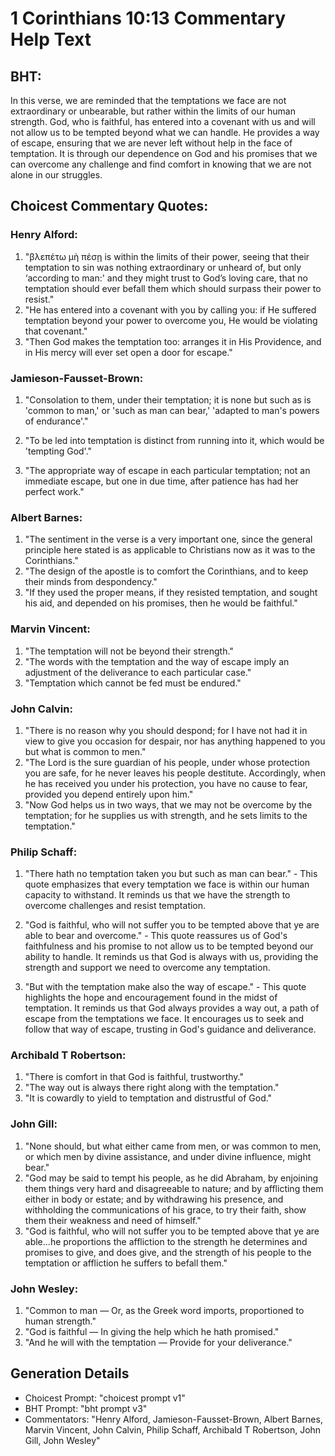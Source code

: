 # 1 Corinthians 10:13 Commentary Help Text

## BHT:
In this verse, we are reminded that the temptations we face are not extraordinary or unbearable, but rather within the limits of our human strength. God, who is faithful, has entered into a covenant with us and will not allow us to be tempted beyond what we can handle. He provides a way of escape, ensuring that we are never left without help in the face of temptation. It is through our dependence on God and his promises that we can overcome any challenge and find comfort in knowing that we are not alone in our struggles.

## Choicest Commentary Quotes:
### Henry Alford:
1. "βλεπέτω μὴ πέσῃ is within the limits of their power, seeing that their temptation to sin was nothing extraordinary or unheard of, but only ‘according to man:' and they might trust to God’s loving care, that no temptation should ever befall them which should surpass their power to resist."
2. "He has entered into a covenant with you by calling you: if He suffered temptation beyond your power to overcome you, He would be violating that covenant."
3. "Then God makes the temptation too: arranges it in His Providence, and in His mercy will ever set open a door for escape."

### Jamieson-Fausset-Brown:
1. "Consolation to them, under their temptation; it is none but such as is 'common to man,' or 'such as man can bear,' 'adapted to man's powers of endurance'." 

2. "To be led into temptation is distinct from running into it, which would be 'tempting God'." 

3. "The appropriate way of escape in each particular temptation; not an immediate escape, but one in due time, after patience has had her perfect work."

### Albert Barnes:
1. "The sentiment in the verse is a very important one, since the general principle here stated is as applicable to Christians now as it was to the Corinthians."
2. "The design of the apostle is to comfort the Corinthians, and to keep their minds from despondency."
3. "If they used the proper means, if they resisted temptation, and sought his aid, and depended on his promises, then he would be faithful."

### Marvin Vincent:
1. "The temptation will not be beyond their strength." 
2. "The words with the temptation and the way of escape imply an adjustment of the deliverance to each particular case."
3. "Temptation which cannot be fed must be endured."

### John Calvin:
1. "There is no reason why you should despond; for I have not had it in view to give you occasion for despair, nor has anything happened to you but what is common to men."
2. "The Lord is the sure guardian of his people, under whose protection you are safe, for he never leaves his people destitute. Accordingly, when he has received you under his protection, you have no cause to fear, provided you depend entirely upon him."
3. "Now God helps us in two ways, that we may not be overcome by the temptation; for he supplies us with strength, and he sets limits to the temptation."

### Philip Schaff:
1. "There hath no temptation taken you but such as man can bear." - This quote emphasizes that every temptation we face is within our human capacity to withstand. It reminds us that we have the strength to overcome challenges and resist temptation.

2. "God is faithful, who will not suffer you to be tempted above that ye are able to bear and overcome." - This quote reassures us of God's faithfulness and his promise to not allow us to be tempted beyond our ability to handle. It reminds us that God is always with us, providing the strength and support we need to overcome any temptation.

3. "But with the temptation make also the way of escape." - This quote highlights the hope and encouragement found in the midst of temptation. It reminds us that God always provides a way out, a path of escape from the temptations we face. It encourages us to seek and follow that way of escape, trusting in God's guidance and deliverance.

### Archibald T Robertson:
1. "There is comfort in that God is faithful, trustworthy."
2. "The way out is always there right along with the temptation."
3. "It is cowardly to yield to temptation and distrustful of God."

### John Gill:
1. "None should, but what either came from men, or was common to men, or which men by divine assistance, and under divine influence, might bear."
2. "God may be said to tempt his people, as he did Abraham, by enjoining them things very hard and disagreeable to nature; and by afflicting them either in body or estate; and by withdrawing his presence, and withholding the communications of his grace, to try their faith, show them their weakness and need of himself."
3. "God is faithful, who will not suffer you to be tempted above that ye are able...he proportions the affliction to the strength he determines and promises to give, and does give, and the strength of his people to the temptation or affliction he suffers to befall them."

### John Wesley:
1. "Common to man — Or, as the Greek word imports, proportioned to human strength."
2. "God is faithful — In giving the help which he hath promised."
3. "And he will with the temptation — Provide for your deliverance."


## Generation Details
- Choicest Prompt: "choicest prompt v1"
- BHT Prompt: "bht prompt v3"
- Commentators: "Henry Alford, Jamieson-Fausset-Brown, Albert Barnes, Marvin Vincent, John Calvin, Philip Schaff, Archibald T Robertson, John Gill, John Wesley"

